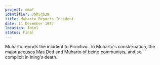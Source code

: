 ```yaml
---
project: omaf
identifier: 39b5db29
title: Muharto Reports Incident
date: 11 December 1947
location: Intel
status: Final
---
```


Muharto reports the incident to Primitivo. To Muharto's consternation, the major  accuses Mas Ded and Muharto of being communists, and so complicit in Ining's
death.

